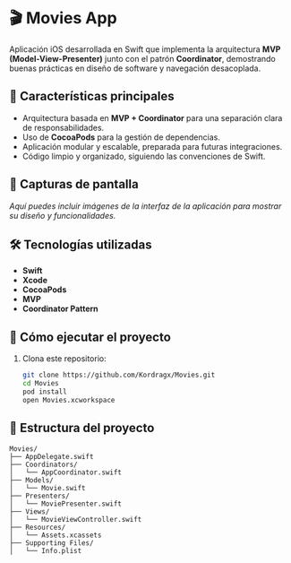 # 🎬 Movies App

Aplicación iOS desarrollada en Swift que implementa la arquitectura **MVP (Model-View-Presenter)** junto con el patrón **Coordinator**, demostrando buenas prácticas en diseño de software y navegación desacoplada.

## 🧠 Características principales

- Arquitectura basada en **MVP + Coordinator** para una separación clara de responsabilidades.
- Uso de **CocoaPods** para la gestión de dependencias.
- Aplicación modular y escalable, preparada para futuras integraciones.
- Código limpio y organizado, siguiendo las convenciones de Swift.

## 📸 Capturas de pantalla

*Aquí puedes incluir imágenes de la interfaz de la aplicación para mostrar su diseño y funcionalidades.*

## 🛠️ Tecnologías utilizadas

- **Swift**
- **Xcode**
- **CocoaPods**
- **MVP**
- **Coordinator Pattern**

## 🚀 Cómo ejecutar el proyecto

1. Clona este repositorio:
   ```bash
   git clone https://github.com/Kordragx/Movies.git
   cd Movies
   pod install
   open Movies.xcworkspace

## 📁 Estructura del proyecto

```plaintext
Movies/
├── AppDelegate.swift
├── Coordinators/
│   └── AppCoordinator.swift
├── Models/
│   └── Movie.swift
├── Presenters/
│   └── MoviePresenter.swift
├── Views/
│   └── MovieViewController.swift
├── Resources/
│   └── Assets.xcassets
├── Supporting Files/
│   └── Info.plist

